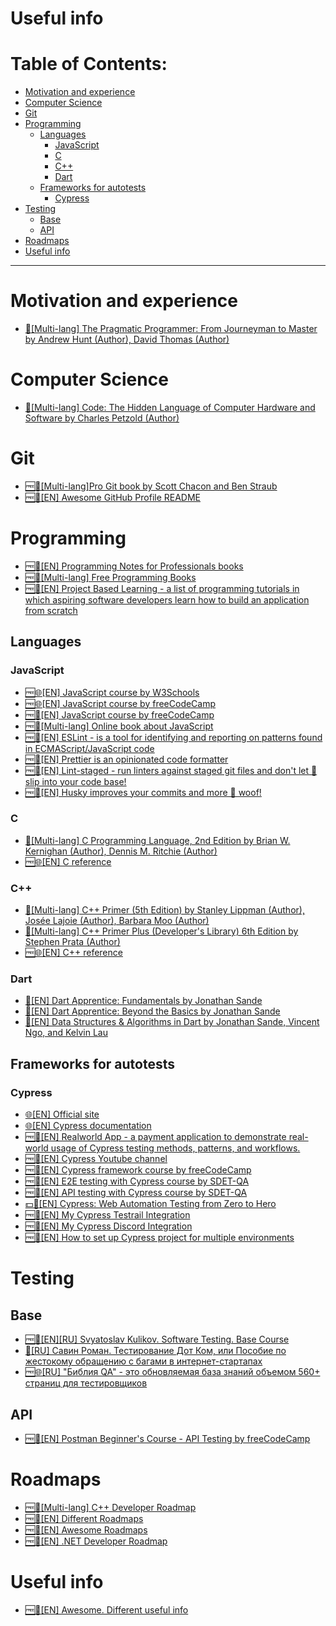 <h1>Useful info</h1>

<h1>Table of Contents:</h1>

- [Motivation and experience](#motivation-and-experience)
- [Computer Science](#computer-science)
- [Git](#git)
- [Programming](#programming)
  - [Languages](#languages)
    - [JavaScript](#javascript)
    - [C](#c)
    - [C++](#c-1)
    - [Dart](#dart)
  - [Frameworks for autotests](#frameworks-for-autotests)
    - [Cypress](#cypress)
- [Testing](#testing)
  - [Base](#base)
  - [API](#api)
- [Roadmaps](#roadmaps)
- [Useful info](#useful-info)

---

# Motivation and experience

- [📖[Multi-lang] The Pragmatic Programmer: From Journeyman to Master by Andrew Hunt (Author), David Thomas (Author)](https://www.amazon.com/Pragmatic-Programmer-Journeyman-Master/dp/020161622X)

# Computer Science

- [📖[Multi-lang] Code: The Hidden Language of Computer Hardware and Software by Charles Petzold (Author)](https://www.amazon.com/Code-Language-Computer-Hardware-Software/dp/0735611319)

# Git

- [🆓📖[Multi-lang]Pro Git book by Scott Chacon and Ben Straub](https://git-scm.com/book/en/v2)
- [🆓📂[EN] Awesome GitHub Profile README](https://github.com/abhisheknaiidu/awesome-github-profile-readme)

# Programming

- [🆓📖[EN] Programming Notes for Professionals books](https://books.goalkicker.com/)
- [🆓📂[Multi-lang] Free Programming Books](https://github.com/EbookFoundation/free-programming-books)
- [🆓📂[EN] Project Based Learning - a list of programming tutorials in which aspiring software developers learn how to build an application from scratch](https://github.com/practical-tutorials/project-based-learning)

## Languages
### JavaScript

- [🆓🌐[EN] JavaScript course by W3Schools](https://www.w3schools.com/js/)
- [🆓🌐[EN] JavaScript course by freeCodeCamp](https://www.freecodecamp.org/learn/javascript-algorithms-and-data-structures-v8/)
- [🆓🎥[EN] JavaScript course by freeCodeCamp](https://www.youtube.com/watch?v=PkZNo7MFNFg)
- [🆓📝[Multi-lang] Online book about JavaScript](https://javascript.info/)
- [🆓📂[EN] ESLint - is a tool for identifying and reporting on patterns found in ECMAScript/JavaScript code](https://github.com/eslint/eslint)
- [🆓📂[EN] Prettier is an opinionated code formatter](https://github.com/prettier/prettier)
- [🆓📂[EN] Lint-staged - run linters against staged git files and don't let 💩 slip into your code base!](https://github.com/lint-staged/lint-staged)
- [🆓📂[EN] Husky improves your commits and more 🐶 woof!](https://github.com/typicode/husky)

### C

- [📖[Multi-lang] C Programming Language, 2nd Edition by Brian W. Kernighan (Author), Dennis M. Ritchie (Author)](https://www.amazon.com/Programming-Language-2nd-Brian-Kernighan/dp/0131103628)
- [🆓🌐[EN] C reference](https://en.cppreference.com/w/c)

### C++

- [📖[Multi-lang] C++ Primer (5th Edition) by Stanley Lippman (Author), Josée Lajoie (Author), Barbara Moo (Author)](https://www.amazon.com/Primer-5th-Stanley-B-Lippman/dp/0321714113)
- [📖[Multi-lang] C++ Primer Plus (Developer's Library) 6th Edition by Stephen Prata (Author)](https://www.amazon.com/Primer-Plus-6th-Developers-Library/dp/0321776402)
- [🆓🌐[EN] C++ reference](https://en.cppreference.com/w/cpp)

### Dart

- [📖[EN] Dart Apprentice: Fundamentals by Jonathan Sande](https://www.kodeco.com/books/dart-apprentice-fundamentals)
- [📖[EN] Dart Apprentice: Beyond the Basics by Jonathan Sande](https://www.kodeco.com/books/dart-apprentice-beyond-the-basics)
- [📖[EN] Data Structures & Algorithms in Dart by Jonathan Sande, Vincent Ngo, and Kelvin Lau](https://www.kodeco.com/books/data-structures-algorithms-in-dart)

## Frameworks for autotests
### Cypress

- [🌐[EN] Official site](https://www.cypress.io/)
- [🌐[EN] Cypress documentation](https://docs.cypress.io/guides/overview/why-cypress)
- [🆓📂[EN] Realworld App - a payment application to demonstrate real-world usage of Cypress testing methods, patterns, and workflows.](https://github.com/cypress-io/cypress-realworld-app)
- [🆓🎥[EN] Cypress Youtube channel](https://www.youtube.com/@Cypressio)
- [🆓🎥[EN] Cypress framework course by freeCodeCamp](https://www.youtube.com/watch?v=u8vMu7viCm8&t=2735s)
- [🆓🎥[EN] E2E testing with Cypress course by SDET-QA](https://www.youtube.com/watch?v=69SFwgWHUig&list=PLUDwpEzHYYLvA7QFkC1C0y0pDPqYS56iU&index=1)
- [🆓🎥[EN] API testing with Cypress course by SDET-QA](https://www.youtube.com/watch?v=zWO1-XkhaRw&list=PLUDwpEzHYYLtoD-O_KzRrLngmEG7BBb1n&index=1)
- [💵🎥[EN] Cypress: Web Automation Testing from Zero to Hero](https://www.udemy.com/course/cypress-web-automation-testing-from-zero-to-hero/)
- [🆓📂[EN] My Cypress Testrail Integration](https://github.com/Smoliarick/cypress-testrail-integration)
- [🆓📂[EN] My Cypress Discord Integration](https://github.com/Smoliarick/cypress-discord-webhook-integration)
- [🆓📝[EN] How to set up Cypress project for multiple environments](https://dev.to/smoliarick/how-to-run-autotests-for-several-environments-separate-in-one-cypress-project-cypress-project-monorepo-28pk)

# Testing
## Base

- [🆓📖[EN][RU] Svyatoslav Kulikov. Software Testing. Base Course](https://svyatoslav.biz/software_testing_book/)
- [📖[RU] Савин Роман. Тестирование Дот Ком, или Пособие по жестокому обращению с багами в интернет-стартапах](https://www.ozon.ru/product/testirovanie-dot-kom-ili-posobie-po-zhestokomu-obrashcheniyu-s-bagami-v-internet-startapah-148629526)
- [🆓🌐[RU] "Библия QA" - это обновляемая база знаний объемом 560+ страниц для тестировщиков](https://vladislaveremeev.gitbook.io/qa_bible)

## API

- [🆓🎥[EN] Postman Beginner's Course - API Testing by freeCodeCamp](https://www.youtube.com/watch?v=VywxIQ2ZXw4&list=LL&index=2&ab_channel=freeCodeCamp.org)

# Roadmaps

- [🆓📂[Multi-lang] C++ Developer Roadmap](https://github.com/salmer/CppDeveloperRoadmap)
- [🆓📂[EN] Different Roadmaps](https://github.com/kamranahmedse/developer-roadmap)
- [🆓📂[EN] Awesome Roadmaps](https://github.com/liuchong/awesome-roadmaps)
- [🆓📂[EN] .NET Developer Roadmap](https://github.com/milanm/DotNet-Developer-Roadmap)

# Useful info

- [🆓📂[EN] Awesome. Different useful info](https://github.com/sindresorhus/awesome)